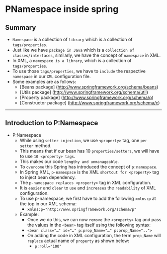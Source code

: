 # PNamespace inside spring

## Summary
- `Namespace` is a collection of `library` which is a collection of `tags/properties`.
- Just like we have `package in Java` which is a `collection of classes/interfaces`, similarly, we have the concept of `namespace` in XML.
- In XML, a `namespace is a library`, which is a collection of `tags/properties`.
- To use those `tags/properties`, we have to `include` the respective `namespace` in our `XML` configuration file.
- Some examples are as follows:
  - [Beans package] (http://www.springframework.org/schema/beans)
  - [Utils package] (http://www.springframework.org/schema/util)
  - [Property package] (http://www.springframework.org/schema/p)
  - [Constructor package] (http://www.springframework.org/schema/c)


---

## Introduction to P:Namespace

- P:Namespace
  - While using `setter injection`, we use `<property>` tag, one `per setter` method.
  - This means that if our bean has 10 `properties/setters`, we will have to use `10 <property> tags`.
  - This makes our code `lengthy and unmanageable`.
  - To `overcome` this Spring has introduced the concept of `p:namespace`.
  - In Spring XML, `p-namespace` is the XML `shortcut for <property>` tag to inject bean dependency.
  - The `p-namespace replaces <property>` tag in XML configuration.
  - It is `easier` and `clear` to `use` and `increases` the `readability` of XML configuration.
  - To use p-namespace, we first have to add the following `xmlns:p` at the top in our XML schema:
    - `xmlns:p="http://www.springframework.org/schema/p"`
  - Example:
    - Once we do this, we can now `remove` the `<property>` tag and pass the values in the `<bean>` tag itself using the following syntax:
    - `<bean class="…" id="…" p:prop_Name="…" p:prop_Name="..">`
    - On adding the code in XML configuration, the term `prop_Name` will `replace` actual name of `property` as shown below:
      - `p:roll="100"`